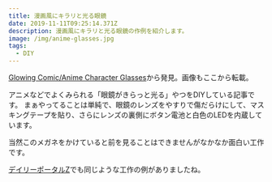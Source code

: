 ```yaml
---
title: 漫画風にキラリと光る眼鏡
date: 2019-11-11T09:25:14.371Z
description: 漫画風にキラリと光る眼鏡の作例を紹介します。
image: /img/anime-glasses.jpg
tags:
  - DIY
---
```

[Glowing Comic/Anime Character Glasses](https://www.instructables.com/id/Glowing-ComicAnime-Character-Glasses/)から発見。画像もここから転載。

アニメなどでよくみられる「眼鏡がきらっと光る」やつをDIYしている記事です。
まぁやってることは単純で、眼鏡のレンズをやすりで傷だらけにして、マスキングテープを貼り、さらにレンズの裏側にボタン電池と白色のLEDを内蔵しています。

当然このメガネをかけていると前を見ることはできませんがなかなか面白い工作です。

[デイリーポータルZ](https://dailyportalz.jp/kiji/180123201828)でも同じような工作の例がありましたね。

